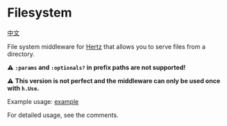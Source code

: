 # Filesystem

[中文](README.md)

File system middleware for [Hertz](https://github.com/cloudwego/hertz) that allows you to serve files from a directory.

⚠️ **`:params` and `:optionals?` in prefix paths are not supported!**

⚠️ **This version is not perfect and the middleware can only be used once with `h.Use`.**

Example usage: [example](./examples/main.go)

For detailed usage, see the comments.
